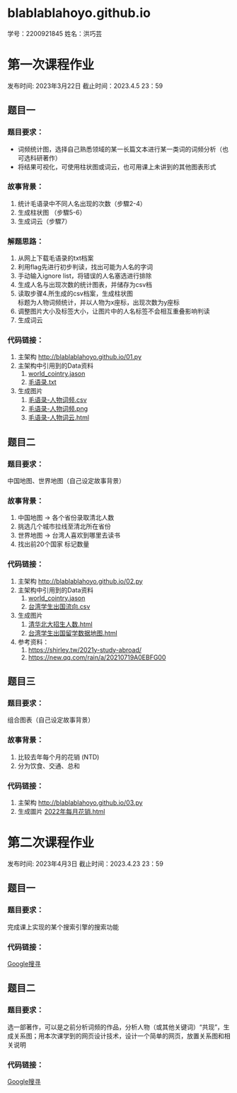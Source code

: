 # blablablahoyo.github.io

学号：2200921845
姓名：洪巧芸

# 第一次课程作业
发布时间: 2023年3月22日    截止时间：2023.4.5  23：59
## 题目一
### 题目要求：
   * 词频统计图，选择自己熟悉领域的某一长篇文本进行某一类词的词频分析（也可选科研著作）
   * 将结果可视化，可使用柱状图或词云，也可用课上未讲到的其他图表形式
### 故事背景：
   1. 统计毛语录中不同人名出现的次数（步驟2-4）
   2. 生成柱状图 （步驟5-6）
   3. 生成词云（步驟7）
### 解题思路：
   1. 从网上下载毛语录的txt档案
   2. 利用flag先进行初步判读，找出可能为人名的字词
   3. 手动输入ignore list，将错误的人名塞选进行排除
   4. 生成人名与出现次数的统计图表，并储存为csv档
   5. 读取步骤4.所生成的csv档案，生成柱状图  
      标题为人物词频统计，并以人物为x座标，出现次数为y座标
   6. 调整图片大小及标签大小，让图片中的人名标签不会相互重叠影响判读
   7. 生成词云
### 代码链接：
   1. 主架构 <http://blablablahoyo.github.io/01.py>
   2. 主架构中引用到的Data资料
      1. [world_cointry.jason](http://blablablahoyo.github.io/data/world_country.json "link")
      2. [毛语录.txt](http://blablablahoyo.github.io/data/毛语录.txt "link")
   3. 生成图片
      1. [毛语录-人物词频.csv](http://blablablahoyo.github.io/毛语录-人物词频.csv "link")
      2. [毛语录-人物词频.png](http://blablablahoyo.github.io/毛语录-人物词频.png "link")
      3. [毛语录-人物词云.html](http://blablablahoyo.github.io/毛语录-人物词云.html "link")

## 题目二
### 题目要求：
   中国地图、世界地图（自己设定故事背景）
### 故事背景：
   1. 中国地图 -> 各个省份录取清北人数
   2. 挑选几个城市拉线至清北所在省份
   3. 世界地图 -> 台湾人喜欢到哪里去读书
   4. 找出前20个国家 标记数量
### 代码链接：
   1. 主架构 <http://blablablahoyo.github.io/02.py>
   2. 主架构中引用到的Data资料
      1. [world_cointry.jason](http://blablablahoyo.github.io/data/world_country.json "link")
      2. [台湾学生出国流向.csv](http://blablablahoyo.github.io/data/台湾学生出国流向.csv "link")
   3. 生成图片
      1. [清华北大招生人数.html](http://blablablahoyo.github.io/清华北大招生人数.html "link")
      2. [台湾学生出国留学数据地图.html](http://blablablahoyo.github.io/台湾学生出国留学数据地图_geo.html "link")
   4. 参考资料：
      1. <https://shirley.tw/2021y-study-abroad/>
      2. <https://new.qq.com/rain/a/20210719A0EBFG00>

## 题目三
### 题目要求：
   组合图表（自己设定故事背景）
### 故事背景：
   1. 比较去年每个月的花销 (NTD)
   2. 分为饮食、交通、总和
### 代码链接：
   1. 主架构 <http://blablablahoyo.github.io/03.py>
   2. 生成圖片
      [2022年每月花销.html](http://blablablahoyo.github.io/2022年每月花销.html "link")

# 第二次课程作业
发布时间: 2023年4月3日   截止时间：2023.4.23  23：59
## 题目一
### 题目要求：
   完成课上实现的某个搜索引擎的搜索功能
### 代码链接：
   [Google搜寻](http://blablablahoyo.github.io/search_engine.html "link")

## 题目二
### 题目要求：
选一部著作，可以是之前分析词频的作品，分析人物（或其他关键词）“共现”，生成关系图；用本次课学到的网页设计技术，设计一个简单的网页，放置关系图和相关说明
### 代码链接：
   [Google搜寻](http://blablablahoyo.github.io/search_engine.html "link")

